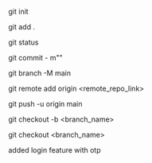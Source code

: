 <!-- to initalize git -->

git init

<!-- to add att the things in in git -->

git add .

<!-- to check list of file to be added -->

git status

<!-- to commit -->
<!-- m ->message -->

git commit - m"<MESAGE>"

<!-- to change default branch name or rename -->

git branch -M main

<!-- to add remote link of github or others -->
git remote add origin <remote_repo_link>

<!-- to sync up to main branch of github from local branch -->
git push -u origin main

<!-- to create new branch -->

git checkout -b <branch_name>

<!-- to change branch -->

git checkout <branch_name>

added login feature with otp
